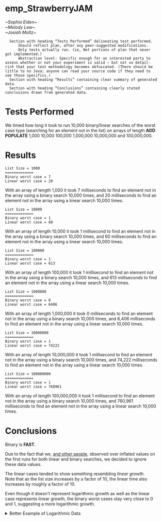 # emp_StrawberryJAM
  *\~Sophia Eiden\~* \
  *\~Melody Lew\~* \
  *\~Josiah Moltz\~*


      Section with heading “Tests Performed” delineating test performed.
          Should reflect plan, after any peer-suggested modifications.
          Only tests actually run. (ie, Not portions of plan that never got implemented.)
          Abstraction level: Specific enough for an interested party to assess whether or not your experiment is valid – but not so detail-rich that your test methodology becomes obfuscated. (There should be little to no Java; anyone can read your source code if they need to see those specifics.)
      Section with heading “Results” containing clear summary of generated data.
      Section with heading “Conclusions” containing clearly stated conclusions drawn from generated data.


# Tests Performed
We timed how long it took to run 10,000 binary/linear searches of the worst case type (searching for an element not in the list) on arrays of length **ADD POPULATE** 1,000 10,000 100,000 1,000,000 10,000,000 and 100,000,000.

# Results

```
List Size = 1000
=============
Binary worst case = 7
Linear worst case = 20
```
With an array of length 1,000 it took 7 milliseconds to find an element not in the array using a binary search 10,000 times, and 20 milliseconds to find an element not in the array using a linear search 10,000 times.

```
List Size = 10000
=============
Binary worst case = 1
Linear worst case = 60
```
With an array of length 10,000 it took 1 millisecond to find an element not in the array using a binary search 10,000 times, and 60 milliseconds to find an element not in the array using a linear search 10,000 times.

```
List Size = 100000
=============
Binary worst case = 1
Linear worst case = 613
```
With an array of length 100,000 it took 1 millisecond to find an element not in the array using a binary search 10,000 times, and 613 milliseconds to find an element not in the array using a linear search 10,000 times.

```
List Size = 1000000
=============
Binary worst case = 0
Linear worst case = 6406
```
With an array of length 1,000,000 it took 0 milliseconds to find an element not in the array using a binary search 10,000 times, and 6,406 milliseconds to find an element not in the array using a linear search 10,000 times.

```
List Size = 10000000
=============
Binary worst case = 1
Linear worst case = 74222
```
With an array of length 10,000,000 it took 1 millisecond to find an element not in the array using a binary search 10,000 times, and 74,222 milliseconds to find an element not in the array using a linear search 10,000 times.

```
List Size = 100000000
=============
Binary worst case = 1
Linear worst case = 760961
```
With an array of length 100,000,000 it took 1 millisecond to find an element not in the array using a binary search 10,000 times, and 760,961 milliseconds to find an element not in the array using a linear search 10,000 times.

# Conclusions
Binary is **FAST**.

Due to the fact that we, [and other people](https://piazza.com/class/kue5pmk0w7n70n?cid=382_f3), observed over inflated values on the first runs for both linear and binary searches, we decided to ignore these data values.

The linear cases tended to show something resembling *linear growth*. \
Note that as the list size increases by a factor of 10, the linear time also increases by roughly a factor of 10.

Even though it doesn't represent logarithmic growth as well as the linear case represents linear growth, the binary worst cases stay very close to 0 and 1, suggesting a more logarithmic growth.
<details>
  <summary> Better Example of Logarithmic Data </summary>

  To better demonstrate logarithmic growth, we ran Binary Search 1,000,000 times on lists of size 1 10 100 1,000 10,000 100,000 1,000,000 10,000,000 and 100,000,000. \
  Here was our data
  ```
  List Size = 1
  =============
  Binary worst case = 67

  List Size = 10
  =============
  Binary worst case = 278

  List Size = 100
  =============
  Binary worst case = 671

  List Size = 1000
  =============
  Binary worst case = 1160

  List Size = 10000
  =============
  Binary worst case = 2028

  List Size = 100000
  =============
  Binary worst case = 2622

  List Size = 1000000
  =============
  Binary worst case = 3350

  List Size = 10000000
  =============
  Binary worst case = 4389

  List Size = 100000000
  =============
  Binary worst case = 5167
  ```
  Note that as we exponentially increase the list size, the time increases roughly linearly (a change of around 8,000 each time). This suggests logarithmic growth.
</details>
